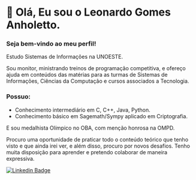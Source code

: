 # 👋 Olá, Eu sou o Leonardo Gomes Anholetto.

### Seja bem-vindo ao meu perfil!

Estudo Sistemas de Informações na UNOESTE.

Sou monitor, ministrando treinos de programação competitiva, e ofereço ajuda em conteúdos das matérias para as turmas de Sistemas de Informações, Ciências da Computação e cursos associados a Tecnologia.

### Possuo:
- Conhecimento intermediário em C, C++, Java, Python. 
- Conhecimento básico em Sagemath/Sympy aplicado em Criptografia. 

E sou medalhista Olímpico no OBA, com menção honrosa na OMPD.

Procuro uma oportunidade de praticar todo o conteúdo teórico que tenho visto e que ainda irei ver, e
além disso, procuro por novos desafios. Tenho muita disposição para aprender e pretendo colaborar
de maneira expressiva.

[![Linkedin Badge](https://img.shields.io/badge/-Leonardo%20Anholetto-00CED1?style=flat-square&logo=Linkedin&logoColor=white&link=https://www.linkedin.com/in/leonardo-gomes-anholetto-8372a9252/)](https://www.linkedin.com/in/leonardo-gomes-anholetto-8372a9252/) 
